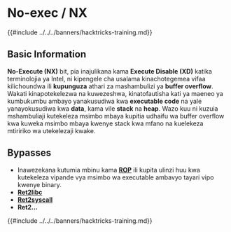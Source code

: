 # No-exec / NX

{{#include ../../../banners/hacktricks-training.md}}

## Basic Information

**No-Execute (NX)** bit, pia inajulikana kama **Execute Disable (XD)** katika terminolojia ya Intel, ni kipengele cha usalama kinachotegemea vifaa kilichoundwa ili **kupunguza** athari za mashambulizi ya **buffer overflow**. Wakati kinapotekelezwa na kuwezeshwa, kinatofautisha kati ya maeneo ya kumbukumbu ambayo yanakusudiwa kwa **executable code** na yale yanayokusudiwa kwa **data**, kama vile **stack** na **heap**. Wazo kuu ni kuzuia mshambuliaji kutekeleza msimbo mbaya kupitia udhaifu wa buffer overflow kwa kuweka msimbo mbaya kwenye stack kwa mfano na kuelekeza mtiririko wa utekelezaji kwake.

## Bypasses

- Inawezekana kutumia mbinu kama [**ROP**](../stack-overflow/rop-return-oriented-programing.md) ili kupita ulinzi huu kwa kutekeleza vipande vya msimbo wa executable ambavyo tayari vipo kwenye binary.
- [**Ret2libc**](../stack-overflow/ret2lib/)
- [**Ret2syscall**](../stack-overflow/rop-syscall-execv.md)
- **Ret2...**

{{#include ../../../banners/hacktricks-training.md}}
